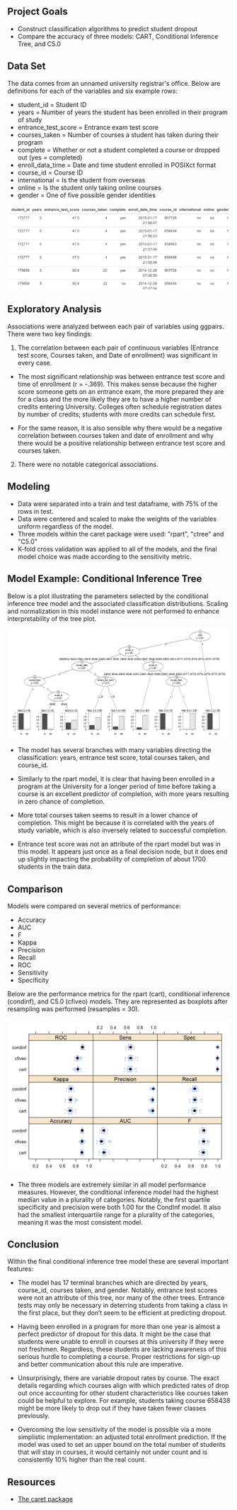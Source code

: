 ## Project Goals

* Construct classification algorithms to predict student dropout
* Compare the accuracy of three models: CART, Conditional Inference Tree, and C5.0

## Data Set
The data comes from an unnamed university registrar's office. 
Below are definitions for each of the variables and six example rows:

* student_id = Student ID
* years = Number of years the student has been enrolled in their program of study
* entrance_test_score = Entrance exam test score
* courses_taken = Number of courses a student has taken during their program
* complete = Whether or not a student completed a course or dropped out (yes = completed)
* enroll_data_time = Date and time student enrolled in POSIXct format
* course_id = Course ID
* international = Is the student from overseas
* online = Is the student only taking online courses
* gender = One of five possible gender identities

![](sampledata.png)

## Exploratory Analysis

Associations were analyzed between each pair of variables using ggpairs. There were two key findings:

1. The correlation between each pair of continuous variables (Entrance test score, Courses taken, and Date of enrollment) was significant in every case. 

  * The most significant relationship was between entrance test score and time of enrollment (r = -.369). This makes sense because the higher score someone gets on an entrance exam, the more prepared they are for a class and the more likely they are to have a higher number of credits entering University. Colleges often schedule registration dates by number of credits; students with more credits can schedule first.

  * For the same reason, it is also sensible why there would be a negative correlation between courses taken and date of enrollment and why there would be a positive relationship between entrance test score and courses taken.

2. There were no notable categorical associations.

## Modeling

* Data were separated into a train and test dataframe, with 75% of the rows in test.
* Data were centered and scaled to make the weights of the variables uniform regardless of the model.
* Three models within the caret package were used: "rpart", "ctree" and "C5.0" 
* K-fold cross validation was applied to all of the models, and the final model choice was made according to the sensitivity metric.

## Model Example: Conditional Inference Tree

Below is a plot illustrating the parameters selected by the conditional inference tree model and the associated classification distributions. Scaling and normalization in this model instance were not performed to enhance interpretability of the tree plot.

![](condinftree.png)

* The model has several branches with many variables directing the classification: years, entrance test score, total courses taken, and course_id.

* Similarly to the rpart model, it is clear that having been enrolled in a program at the University for a longer period of time before taking a course is an excellent predictor of completion, with more years resulting in zero chance of completion.

* More total courses taken seems to result in a lower chance of completion. This might be because it is correlated with the years of study variable, which is also inversely related to successful completion.

* Entrance test score was not an attribute of the rpart model but was in this model. It appears just once as a final decision node, but it does end up slightly impacting the probability of completion of about 1700 students in the train data.


## Comparison

Models were compared on several metrics of performance:
* Accuracy 
* AUC 
* F
* Kappa
* Precision
* Recall
* ROC
* Sensitivity
* Specificity

Below are the performance metrics for the rpart (cart), conditional inference (condinf), and C5.0 (cfiveo) models. They are represented as boxplots after resampling was performed (resamples = 30).

![](accuracyclassification.png)

* The three models are extremely similar in all model performance measures. However, the conditional inference model had the highest median value in a plurality of categories. Notably, the first quartile specificity and precision were both 1.00 for the CondInf model. It also had the smallest interquartile range for a plurality of the categories, meaning it was the most consistent model.

## Conclusion

Within the final conditional inference tree model these are several important features:

* The model has 17 terminal branches which are directed by years, course_id, courses taken, and gender. Notably, entrance test scores were not an attribute of this tree, nor many of the other trees. Entrance tests may only be necessary in deterring students from taking a class in the first place, but they don’t seem to be efficient at predicting dropout.

* Having been enrolled in a program for more than one year is almost a perfect predictor of dropout for this data. It might be the case that students were unable to enroll in courses at this university if they were not freshmen. Regardless, these students are lacking awareness of this serious hurdle to completing a course. Proper restrictions for sign-up and better communication about this rule are imperative.

* Unsurprisingly, there are variable dropout rates by course. The exact details regarding which courses align with which predicted rates of drop out once accounting for other student characteristics like courses taken could be helpful to explore. For example, students taking course 658438 might be more likely to drop out if they have taken fewer classes previously.

* Overcoming the low sensitivity of the model is possible via a more simplistic implementation: an adjusted total enrollment prediction. If the model was used to set an upper bound on the total number of students that will stay in courses, it would certainly not under count and is consistently 10% higher than the real count.

## Resources

* [The caret package](https://topepo.github.io/caret/train-models-by-tag.html)





